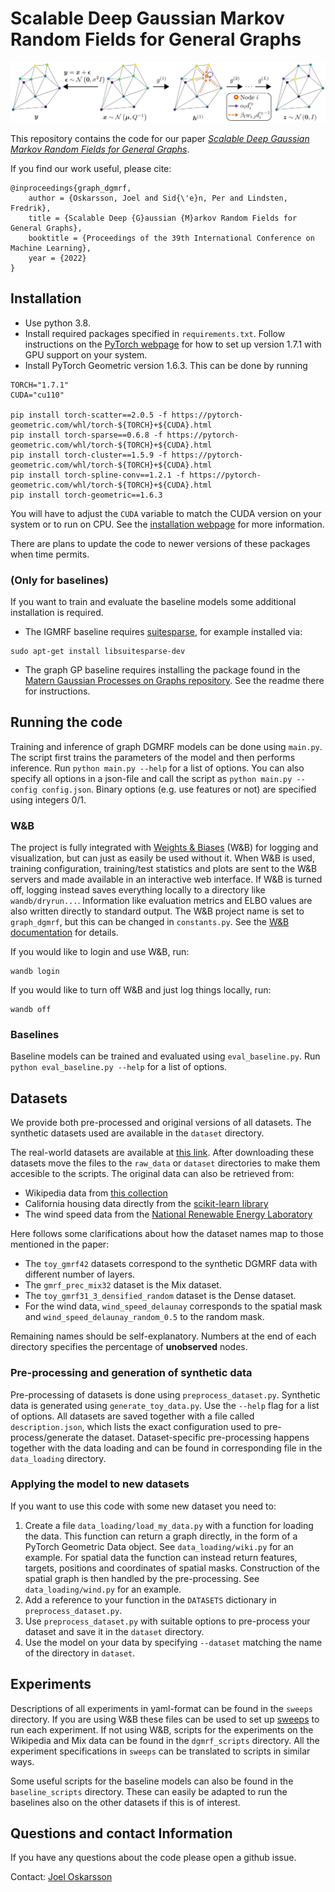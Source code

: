 # Scalable Deep Gaussian Markov Random Fields for General Graphs
<p align="middle">
  <img src="results_plotting/header_image.png"/>
</p>

This repository contains the code for our paper [*Scalable Deep Gaussian Markov Random Fields for General Graphs*](https://arxiv.org/abs/2206.05032).

If you find our work useful, please cite:
```
@inproceedings{graph_dgmrf,
    author = {Oskarsson, Joel and Sid{\'e}n, Per and Lindsten, Fredrik},
    title = {Scalable Deep {G}aussian {M}arkov Random Fields for General Graphs},
    booktitle = {Proceedings of the 39th International Conference on Machine Learning},
    year = {2022}
}
```

## Installation

* Use python 3.8.
* Install required packages specified in `requirements.txt`. Follow instructions on the [PyTorch webpage](https://pytorch.org/get-started/previous-versions/) for how to set up version 1.7.1 with GPU support on your system.
* Install PyTorch Geometric version 1.6.3. This can be done by running
```
TORCH="1.7.1"
CUDA="cu110"

pip install torch-scatter==2.0.5 -f https://pytorch-geometric.com/whl/torch-${TORCH}+${CUDA}.html
pip install torch-sparse==0.6.8 -f https://pytorch-geometric.com/whl/torch-${TORCH}+${CUDA}.html
pip install torch-cluster==1.5.9 -f https://pytorch-geometric.com/whl/torch-${TORCH}+${CUDA}.html
pip install torch-spline-conv==1.2.1 -f https://pytorch-geometric.com/whl/torch-${TORCH}+${CUDA}.html
pip install torch-geometric==1.6.3
```
You will have to adjust the `CUDA` variable to match the CUDA version on your system or to run on CPU. See the [installation webpage](https://pytorch-geometric.readthedocs.io/en/1.6.3/notes/installation.html) for more information.

There are plans to update the code to newer versions of these packages when time permits.

### (Only for baselines)
If you want to train and evaluate the baseline models some additional installation is required.

* The IGMRF baseline requires [suitesparse](https://people.engr.tamu.edu/davis/suitesparse.html), for example installed via:

```
sudo apt-get install libsuitesparse-dev
```

* The graph GP baseline requires installing the package found in the [Matern Gaussian Processes on Graphs repository](https://github.com/spbu-math-cs/Graph-Gaussian-Processes). See the readme there for instructions.

## Running the code
Training and inference of graph DGMRF models can be done using `main.py`. The script first trains the parameters of the model and then performs inference. Run `python main.py --help` for a list of options. You can also specify all options in a json-file and call the script as `python main.py --config config.json`. Binary options (e.g. use features or not) are specified using integers 0/1.

### W&B
The project is fully integrated with [Weights & Biases](https://www.wandb.ai/) (W&B) for logging and visualization, but can just as easily be used without it.
When W&B is used, training configuration, training/test statistics and plots are sent to the W&B servers and made available in an interactive web interface.
If W&B is turned off, logging instead saves everything locally to a directory like `wandb/dryrun...`.
Information like evaluation metrics and ELBO values are also written directly to standard output.
The W&B project name is set to `graph_dgmrf`, but this can be changed in `constants.py`.
See the [W&B documentation](https://docs.wandb.ai/) for details.

If you would like to login and use W&B, run:
```
wandb login
```
If you would like to turn off W&B and just log things locally, run:
```
wandb off
```

### Baselines
Baseline models can be trained and evaluated using `eval_baseline.py`. Run `python eval_baseline.py --help` for a list of options.

## Datasets
We provide both pre-processed and original versions of all datasets.
The synthetic datasets used are available in the `dataset` directory.

The real-world datasets are available at [this link](https://liuonline-my.sharepoint.com/:f:/g/personal/joeos82_liu_se/EvSdihMH15tBk-ZL0-yV7NQBlA4rKWtVXKs1WkTJCRsT5w?e=w74LiQ).
After downloading these datasets move the files to the `raw_data` or `dataset` directories to make them accesible to the scripts.
The original data can also be retrieved from:

* Wikipedia data from [this collection](https://github.com/benedekrozemberczki/datasets/)
* California housing data directly from the [scikit-learn library](https://scikit-learn.org/stable/modules/generated/sklearn.datasets.fetch_california_housing.html)
* The wind speed data from the [National Renewable Energy Laboratory](https://data.nrel.gov/submissions/54)

Here follows some clarifications about how the dataset names map to those mentioned in the paper:

* The `toy_gmrf42` datasets correspond to the synthetic DGMRF data with different number of layers.
* The `gmrf_prec_mix32` dataset is the Mix dataset.
* The `toy_gmrf31_3_densified_random` dataset is the Dense dataset.
* For the wind data, `wind_speed_delaunay` corresponds to the spatial mask and `wind_speed_delaunay_random_0.5` to the random mask.

Remaining names should be self-explanatory. Numbers at the end of each directory specifies the percentage of **unobserved** nodes.

### Pre-processing and generation of synthetic data
Pre-processing of datasets is done using `preprocess_dataset.py`. Synthetic data is generated using `generate_toy_data.py`. Use the `--help` flag for a list of options. All datasets are saved together with a file called `description.json`, which lists the exact configuration used to pre-process/generate the dataset. Dataset-specific pre-processing happens together with the data loading and can be found in corresponding file in the `data_loading` directory.

### Applying the model to new datasets
If you want to use this code with some new dataset you need to:

1. Create a file `data_loading/load_my_data.py` with a function for loading the data.
This function can return a graph directly, in the form of a PyTorch Geometric Data object. See `data_loading/wiki.py` for an example.
For spatial data the function can instead return features, targets, positions and coordinates of spatial masks.
Construction of the spatial graph is then handled by the pre-processing.
See `data_loading/wind.py` for an example.
2. Add a reference to your function in the `DATASETS` dictionary in `preprocess_dataset.py`.
3. Use `preprocess_dataset.py` with suitable options to pre-process your dataset and save it in the `dataset` directory.
4. Use the model on your data by specifying `--dataset` matching the name of the directory in `dataset`.

## Experiments
Descriptions of all experiments in yaml-format can be found in the `sweeps` directory. If you are using W&B these files can be used to set up [sweeps](https://docs.wandb.ai/guides/sweeps/quickstart) to run each experiment.
If not using W&B, scripts for the experiments on the Wikipedia and Mix data can be found in the `dgmrf_scripts` directory.
All the experiment specifications in `sweeps` can be translated to scripts in similar ways.

Some useful scripts for the baseline models can also be found in the `baseline_scripts` directory.
These can easily be adapted to run the baselines also on the other datasets if this is of interest.

## Questions and contact Information
If you have any questions about the code please open a github issue.

Contact: [Joel Oskarsson](mailto:joel.oskarsson@liu.se)

